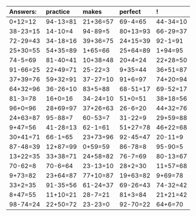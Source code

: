 | Answers: | practice | makes | perfect | ! |
| :--- | :--- | :--- | :--- | :--- |
| 0+12=12 | 94-13=81 | 21+36=57 | 69-4=65 | 44-34=10 | 
| 38-23=15 | 14-10=4 | 94-89=5 | 80+13=93 | 66-29=37 | 
| 72-29=43 | 34-18=16 | 39+36=75 | 24+15=39 | 92-1=91 | 
| 25+30=55 | 54+35=89 | 1+65=66 | 25+64=89 | 1+94=95 | 
| 74-5=69 | 81-40=41 | 10+38=48 | 20+4=24 | 22+28=50 | 
| 91-66=25 | 22+49=71 | 25-22=3 | 9+35=44 | 36+51=87 | 
| 37+39=76 | 59+32=91 | 37-27=10 | 91+6=97 | 74+20=94 | 
| 64+32=96 | 36-26=10 | 83+5=88 | 68-51=17 | 69-52=17 | 
| 81-3=78 | 16+0=16 | 34-24=10 | 51+0=51 | 38+18=56 | 
| 96+0=96 | 28+69=97 | 37+26=63 | 26-6=20 | 44+32=76 | 
| 24+63=87 | 95-88=7 | 60-53=7 | 31-22=9 | 29+59=88 | 
| 9+47=56 | 41-28=13 | 62-1=61 | 51+27=78 | 46+22=68 | 
| 30+41=71 | 66-1=65 | 23+73=96 | 92-45=47 | 20-11=9 | 
| 87-48=39 | 12+87=99 | 0+59=59 | 86-78=8 | 95-90=5 | 
| 13+22=35 | 33+38=71 | 24+58=82 | 76-7=69 | 80-13=67 | 
| 70-62=8 | 70-6=64 | 23-13=10 | 28+2=30 | 11+57=68 | 
| 9+73=82 | 23+64=87 | 77+10=87 | 19+63=82 | 9+69=78 | 
| 33+2=35 | 91-35=56 | 61-24=37 | 69-26=43 | 74-32=42 | 
| 8+47=55 | 11+10=21 | 28-7=21 | 81+3=84 | 21+21=42 | 
| 98-74=24 | 22+50=72 | 23-23=0 | 92-70=22 | 64+6=70 | 
